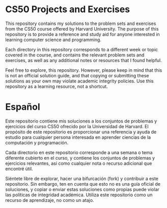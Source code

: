 # CS50 Projects and Exercises
This repository contains my solutions to the problem sets and exercises from the CS50 course offered by Harvard University. The purpose of this repository is to provide a reference and study aid for anyone interested in learning computer science and programming.

Each directory in this repository corresponds to a different week or topic covered in the course, and contains the relevant problem sets and exercises, as well as any additional notes or resources that I found helpful.

Feel free to explore, this repository. However, please keep in mind that this is not an official solution guide, and that copying or submitting these solutions as your own may violate academic integrity policies. Use this repository as a learning resource, not a shortcut.
# Español
Este repositorio contiene mis soluciones a los conjuntos de problemas y ejercicios del curso CS50 ofrecido por la Universidad de Harvard. El propósito de este repositorio es proporcionar una referencia y ayuda de estudio para cualquier persona interesada en aprender ciencias de la computación y programación.

Cada directorio en este repositorio corresponde a una semana o tema diferente cubierto en el curso, y contiene los conjuntos de problemas y ejercicios relevantes, así como cualquier nota o recurso adicional que encontré útil.

Siéntete libre de explorar, hacer una bifurcación (fork) y contribuir a este repositorio. Sin embargo, ten en cuenta que esto no es una guía oficial de soluciones, y copiar o enviar estas soluciones como propias puede violar las políticas de integridad académica. Utiliza este repositorio como un recurso de aprendizaje, no como un atajo.
